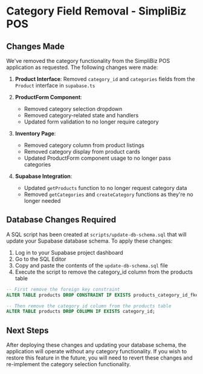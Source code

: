 # Category Field Removal - SimpliBiz POS

## Changes Made

We've removed the category functionality from the SimpliBiz POS application as requested. The following changes were made:

1. **Product Interface**: Removed `category_id` and `categories` fields from the `Product` interface in `supabase.ts`
   
2. **ProductForm Component**: 
   - Removed category selection dropdown
   - Removed category-related state and handlers
   - Updated form validation to no longer require category
   
3. **Inventory Page**: 
   - Removed category column from product listings
   - Removed category display from product cards
   - Updated ProductForm component usage to no longer pass categories
   
4. **Supabase Integration**:
   - Updated `getProducts` function to no longer request category data
   - Removed `getCategories` and `createCategory` functions as they're no longer needed

## Database Changes Required

A SQL script has been created at `scripts/update-db-schema.sql` that will update your Supabase database schema. To apply these changes:

1. Log in to your Supabase project dashboard
2. Go to the SQL Editor
3. Copy and paste the contents of the `update-db-schema.sql` file
4. Execute the script to remove the category_id column from the products table

```sql
-- First remove the foreign key constraint
ALTER TABLE products DROP CONSTRAINT IF EXISTS products_category_id_fkey;

-- Then remove the category_id column from the products table
ALTER TABLE products DROP COLUMN IF EXISTS category_id;
```

## Next Steps

After deploying these changes and updating your database schema, the application will operate without any category functionality. If you wish to restore this feature in the future, you will need to revert these changes and re-implement the category selection functionality.
